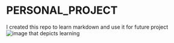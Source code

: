 # PERSONAL_PROJECT
I created this repo to learn markdown and use it for future project
![image that depicts learning](https://encrypted-tbn0.gstatic.com/images?q=tbn:ANd9GcTgASTeFlZNTotJqdUdZEY1qYw9lntczy25wQ&usqp=CAU) 
